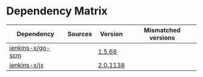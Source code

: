 # Dependency Matrix

Dependency | Sources | Version | Mismatched versions
---------- | ------- | ------- | -------------------
[jenkins-x/go-scm](https://github.com/jenkins-x/go-scm) |  | [1.5.68]() | 
[jenkins-x/jx](https://github.com/jenkins-x/jx) |  | [2.0.1138](https://github.com/jenkins-x/jx/releases/tag/v2.0.1138) | 
